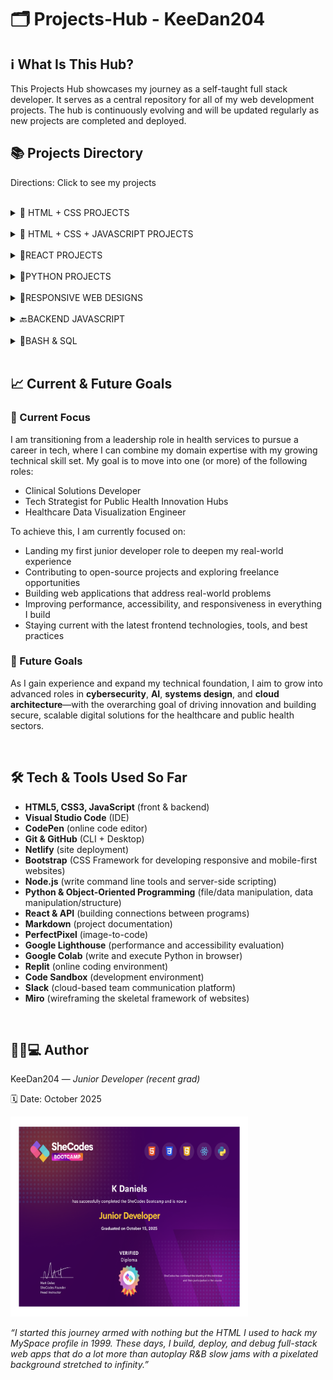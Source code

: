 # 🗂️ Projects-Hub - KeeDan204

<h2>ℹ️ What Is This Hub?</h2>
This Projects Hub showcases my journey as a self-taught full stack developer. It serves as a central repository for all of my web development projects. The hub is continuously evolving and will be updated regularly as new projects are completed and deployed.
<br>

<h2>📚 Projects Directory</h2>
<p>Directions: Click to see my projects</p>
<br>
<details>
  <summary>🎨 HTML + CSS PROJECTS</summary>
  <br>
  <table>
    <thead>
      <tr>
        <th>Project</th>
        <th>Preview</th>
        <th>Links</th>
      </tr>
    </thead>
    <tbody>
      <tr>
        <td><bold>1. SheCodes Project</bold></td>
             <td><img src="https://github.com/keedan204/keedan204/blob/main/Screenshot%202025-08-20%20220940.jpg" width="180" height="120" /></td>
        <td><a href="https://www.shecodes.io/">🌐</a> | <a href="https://www.shecodes.io/">💻</a></td>
      </tr>
      <tr>
        <td>» SheCodes Basics - Build My First Landing Page</td>
          <td><img src="https://github.com/keedan204/keedan204/blob/main/Screenshot%202025-08-20%20220426.jpg" width="180" height="120" /></td>
        <td><a href="https://shecodes-first-landing-page-keedan204.netlify.app/">🌐</a> | <a href="https://github.com/keedan204/Build-First-Landing-Page">💻</a></td>
      </tr>
      <tr>
        <td><bold>2. freeCodeCamp Projects</bold></td>
        <td><img src="https://github.com/keedan204/keedan204/blob/main/Screenshot%202025-08-20%20215730.jpg" width="180" height="120" /></td>
        <td><a href="https://www.freecodecamp.org/learn/full-stack-developer/">🌐</a> | <a href="https://www.freecodecamp.org/learn/full-stack-developer/">💻</a></td>
      </tr>
      <tr>
        <td>» Build A Cat Photo App</td>
        <td><img src="https://github.com/keedan204/Build-A-Cat-Photo-App/blob/main/Screenshot%202025-08-20%20210334.jpg?raw=true" width="180" height="120" /></td>
        <td><a href="https://build-a-cat-photo-app.netlify.app/">🌐</a> | <a href="https://github.com/keedan204/Build-A-Cat-Photo-App/blob/main/index.html">💻</a></td>
      </tr>
      <tr>
        <td>» Build A Cat Blog Page</td>
        <td><img src="https://github.com/keedan204/Build-A-Cat-Blog-Page/blob/main/Screenshot%202025-08-20%20215047.jpg" width="180" height="120" /></td>
        <td><a href="https://build-a-cat-blog-page.netlify.app/">🌐</a> | <a href="https://github.com/keedan204/Build-A-Cat-Blog-Page/blob/main/index.html">💻</a></td>
      </tr>
      <tr>
        <td>» Build A Hotel Feedback Form</td>
       <td><img src="https://github.com/keedan204/Build-A-Hotel-Feeback-Form/blob/main/Screenshot%202025-08-20%20215410.jpg" width="180" height="120" /></td>
        <td><a href="https://build-a-hotel-feedback-form.netlify.app/">🌐</a> | <a href="https://github.com/keedan204/Build-A-Hotel-Feeback-Form/blob/main/index.html">💻</a></td>
      </tr>
      <tr>
        <td>» Design A Cafe Menu</td>
    <td><img src="https://github.com/keedan204/keedan204/blob/main/Screenshot%202025-08-20%20221737.jpg" width="180" height="120" /></td>
        <td><a href="https://design-a-cafe-menu.netlify.app/">🌐</a> | <a href="https://github.com/keedan204/Design-A-Cafe-Menu/blob/main/index.html">💻</a></td>
      </tr>
        <tr>
        <td>» Design a Greeting Card</td>
           <td><img src="https://github.com/keedan204/keedan204/blob/main/Screenshot%202025-08-20%20221807.jpg" width="180" height="120" /></td>
        <td><a href="https://design-a-greeting-card.netlify.app/">🌐</a> | <a href="https://github.com/keedan204/Design-A-Greeting-Card/blob/main/index.html">💻</a></td>
      </tr>
       <tr>
        <td>» Build a Set of Colored Markers</td>
             <td><img src="https://github.com/keedan204/keedan204/blob/main/Screenshot%202025-08-20%20221833.jpg" width="180" height="120" /></td>
        <td><a href="https://build-a-set-of-colored-markers.netlify.app/">🌐</a> | <a href="https://github.com/keedan204/Build-A-Set-of-Colored-Markers/blob/main/index.html">💻</a></td>
      </tr>
       <tr>
        <td>» Design a Registration Form</td>
         <td><img src="https://github.com/keedan204/keedan204/blob/main/Screenshot%202025-08-20%20233824.jpg" width="180" height="120" /></td>
        <td><a href="https://design-a-registration-form.netlify.app/">🌐</a> | <a href="https://github.com/keedan204/Design-a-Registration-Form/blob/main/index.html">💻</a></td>
      </tr>
      <tr>
        <td>» Build a Rothko Painting</td>
         <td><img src="https://github.com/keedan204/keedan204/blob/main/Screenshot%202025-08-20%20235354.jpg" width="180" height="120" /></td>
        <td><a href="https://build-a-rothko-painting.netlify.app/">🌐</a> | <a href="https://github.com/keedan204/Design-A-Rothko-Painting/blob/main/index.html">💻</a></td>
      </tr>
      <tr>
        <td>» CSS Flexbox Photo Gallery</td>
      <td><img src="https://github.com/keedan204/keedan204/blob/main/Screenshot%202025-08-20%20235733.jpg" width="180" height="120" /></td>
        <td><a href="https://build-a-flexbox-photo-gall-keedan204.netlify.app/">🌐</a> | <a href="https://github.com/keedan204/Build-a-Flexbox-Photo-Gallery">💻</a></td>
      </tr>
      <tr>
        <td>» Build a Nutritional Label</td>
        <td><img src="https://github.com/keedan204/keedan204/blob/main/Screenshot%202025-08-21%20000325.jpg" width="180" height="120" /></td>
        <td><a href="https://building-a-nutrional-label.netlify.app/">🌐</a> | <a href="https://github.com/keedan204/Build-a-Nutritional-Label">💻</a></td>
      </tr>
           <tr>
        <td>» Build a Quiz Webpage</td>
              <td><img src="https://github.com/keedan204/keedan204/blob/main/Screenshot%202025-08-21%20000651.jpg" width="180" height="120" /></td>
        <td><a href="https://build-a-quiz-webpage-keedan204.netlify.app/">🌐</a> | <a href="https://github.com/keedan204/build-a-quiz-webpage">💻</a></td>
      </tr>
           <tr>
        <td>» Build a Cat Painting</td>
      <td><img src="https://github.com/keedan204/keedan204/blob/main/Screenshot%202025-08-21%20001010.jpg" width="180" height="120" /></td>
        <td><a href="https://build-a-cat-painting.netlify.app/">🌐</a> | <a href="https://github.com/keedan204/Build-A-Cat-Painting">💻</a></td>
      </tr>
           <tr>
        <td>» Build a Balance Sheet</td>
              <td><img src="https://github.com/keedan204/keedan204/blob/main/Screenshot%202025-08-21%20001247.jpg" width="180" height="120" /></td>
        <td><a href="https://build-a-balance-sheet-keedan204.netlify.app/">🌐</a> | <a href="https://github.com/keedan204/Build-A-Balance-Sheet">💻</a></td>
      </tr>
              <tr>
        <td>» Design a Piano</td>
              <td><img src="https://github.com/keedan204/keedan204/blob/main/Screenshot%202025-08-21%20001545.jpg" width="180" height="120" /></td>
        <td><a href="https://build-a-piano-keedan204.netlify.app/">🌐</a> | <a href="https://github.com/keedan204/Build-A-Piano">💻</a></td>
      </tr>
      <tr>
        <td>» Build a Technical Documentation Page</td>
              <td><img src="https://github.com/keedan204/keedan204/blob/main/Screenshot%202025-08-22%20200108.jpg" width="180" height="120" /></td>
        <td><a href="https://build-a-technical-documentation-page.netlify.app/">🌐</a> | <a href="https://github.com/keedan204/build-a-technical-documentation-page/blob/main/index.html">💻</a></td>
      </tr>
    </tbody>
  </table>
</details>
<br>
<details>
  <summary>🚀 HTML + CSS + JAVASCRIPT PROJECTS</summary>
<br>
  <table>
    <thead>
      <tr>
        <th>Project</th>
        <th>Preview</th>
        <th>Links</th>
      </tr>
    </thead>
    <tbody>
      <tr>
        <td><bold>1. SheCodes Projects</bold></td>
        <td><img src="https://github.com/keedan204/keedan204/blob/main/Screenshot%202025-08-20%20220940.jpg" width="180" height="120" /></td>
        <td><a href="https://www.shecodes.io/">🌐</a> | <a href="https://www.shecodes.io/">💻</a></td>
      </tr>
       <tr>
        <td>» SheCodes Basics Add-On - Build My Hobby Page</td>
       <td><img src="https://github.com/keedan204/keedan204/blob/main/Screenshot%202025-08-20%20221431.jpg" width="180" height="120" /></td>
        <td><a href="https://build-a-hobby-page-keedan204.netlify.app/">🌐</a> | <a href="https://github.com/keedan204/Build-My-Hobby-Page">💻</a>
        </td>
      </tr>
      <tr>
        <td>» SheCodes Plus - Weather project (Vanilla JS)</td>
        <td><img src="https://github.com/keedan204/keedan204/blob/main/Screenshot%202025-08-21%20002144.jpg" width="180" height="120" /></td>
        <td><a href="https://weather-forecast-project-keedan204.netlify.app/">🌐</a> | <a href="https://github.com/keedan204/Weather-Forecast-Project">💻</a></td>
      </tr>
      <tr>
        <td>» SheCodes Plus - AI Love Poem Generator</td>
        <td><img src="https://github.com/keedan204/keedan204/blob/main/Screenshot%202025-08-21%20002704.jpg" width="180" height="120" /></td>
        <td><a href="https://love-poems-keedan204.netlify.app/">🌐</a> | <a href="https://github.com/keedan204/love-poem-generator">💻</a></td>
      </tr>
    <tr>
        <td>» SheCodes Plus Add-On - World Clock</td>
        <td><img src="https://github.com/keedan204/keedan204/blob/main/Screenshot%202025-08-21%20003138.jpg" width="180" height="120" /></td>
        <td><a href="https://world-clock-project-keedan204.netlify.app/">🌐</a> | <a href="https://github.com/keedan204/World-Clock">💻</a></td>
      </tr>
      <tr>
        <td><bold>2. freeCodeCamp Projects</bold></td>
        <td><img src="https://github.com/keedan204/keedan204/blob/main/Screenshot%202025-08-21%20013317.jpg" width="180" height="120" /></td>
        <td><a href="https://www.shecodes.io/">🌐</a> | <a href="https://www.shecodes.io/">💻</a></td>
      </tr>
      <tr>
        <td>» Coming soon</td>
        <td><img src="https://github.com/keedan204/keedan204/blob/main/Screenshot%202025-08-21%20013317.jpg" width="180" height="120" /></td>
        <td><a href="#">🌐</a> | <a href="#">💻</a></td>
      </tr>
    </tbody>
  </table>
</details>
<br>
<details>
  <summary>🧬REACT PROJECTS</summary>
  <br>
  <table>
    <thead>
      <tr>
        <th>Project</th>
        <th>Preview</th>
        <th>Links</th>
      </tr>
    </thead>
    <tbody>
      <tr>
        <td><bold>1. SheCodes Projects</bold></td>
        <td><img src="https://github.com/keedan204/keedan204/blob/main/Screenshot%202025-08-20%20220940.jpg" width="180" height="120" /></td>
        <td><a href="https://www.shecodes.io/">🌐</a> | <a href="https://www.shecodes.io/">💻</a></td>
      </tr>
              <td>» SheCodes React - Weather App</td>
        <td><img src="https://github.com/keedan204/keedan204/blob/main/Screenshot%202025-08-21%20003809.jpg" width="180" height="120" /></td>
        <td><a href="https://react-weather-app-final.netlify.app/">🌐</a> | <a href="https://github.com/keedan204/react-weather-app">💻</a></td>
      </tr>
            <td>» SheCodes React Add-On - Dictionary App</td>
        <td><img src="https://github.com/keedan204/keedan204/blob/main/Screenshot%202025-08-21%20010635.jpg" width="180" height="120" /></td>
        <td><a href="https://react-dictionary-search-engine.netlify.app/">🌐</a> | <a href="https://github.com/keedan204/react-dictionary-search-engine">💻</a></td>
      </tr>
     <tr>
        <td><bold>2. freeCodeCamp Projects</bold></td>
        <td><img src="https://github.com/keedan204/keedan204/blob/main/Screenshot%202025-08-21%20013343.jpg" width="180" height="120" /></td>
        <td><a href="">🌐</a> | <a href="https://www.shecodes.io/">💻</a></td>
      </tr>
              <td>» Coming soon</td>
        <td><img src="https://github.com/keedan204/keedan204/blob/main/Screenshot%202025-08-21%20013343.jpg" width="180" height="120" /></td>
        <td><a href="">🌐</a> | <a href="">💻</a></td>
      </tr>
        </tbody>
  </table>
</details>
<br>
<details>
  <summary>🐍PYTHON PROJECTS</summary>
  <br>
    <table>
    <thead>
      <tr>
        <th>Project</th>
        <th>Preview</th>
        <th>Links</th>
      </tr>
    </thead>
    <tbody>
      <tr>
        <td><bold>1. SheCodes Projects</bold></td>
        <td><img src="https://github.com/keedan204/keedan204/blob/main/Screenshot%202025-08-20%20220940.jpg" width="180" height="120" /></td>
        <td><a href="https://www.shecodes.io/">🌐</a> | <a href="https://www.shecodes.io/">💻</a></td>
      </tr>
      <tr>
              <td>» SheCodes Python Basics</td>
        <td><img src="https://github.com/keedan204/keedan204/blob/main/Screenshot%202025-08-21%20004907.jpg" width="180" height="120" /></td>
        <td><a href="https://www.weather.shecodes.io/">🌐</a> | <a href="https://replit.com/@KMD204/Python-Basics-Final-Project?v=1#main.py">💻</a></td>
      </tr>
      <tr>      
      <td>» SheCodes Python AI</td>
        <td><img src="https://github.com/keedan204/keedan204/blob/main/Screenshot%202025-08-21%20005030.jpg" width="180" height="120" /></td>
        <td><a href="https://www.weather.shecodes.io/">🌐</a> | <a href="https://colab.research.google.com/drive/1mA3D1Ih7ItFnRBZAJJG64FdPwpVOwQuq?usp=sharing">💻</a></td>
    </tr>
     <tr>
      <td>» SheCodes Python Advanced</td>
        <td><img src="https://github.com/keedan204/keedan204/blob/main/Screenshot%202025-08-21%20005241.jpg" width="180" height="120" /></td>
        <td><a href="https://www.weather.shecodes.io/">🌐</a> | <a href="https://replit.com/@KMD204/Week5AdvancedPython">💻</a></td>
      </tr>
       <tr>
        <td><bold>2. freeCodeCamp Projects</bold></td>
        <td><img src="https://github.com/keedan204/keedan204/blob/main/Screenshot%202025-08-21%20013404.jpg" width="180" height="120" /></td>
        <td><a href="">🌐</a> | <a href="https://www.shecodes.io/">💻</a></td>
      </tr>
              <td>» Coming soon</td>
        <td><img src="https://github.com/keedan204/keedan204/blob/main/Screenshot%202025-08-21%20013404.jpg" width="180" height="120" /></td>
        <td><a href="">🌐</a> | <a href="">💻</a></td>
      </tr>
       <tr>
        <td><bold>3. Freelance Projects</bold></td>
        <td><img src="https://cdn.prod.website-files.com/620e4101b2ce12a1a6bff0e8/6454eb0788ec074e1128a680_Gen%20z%20%26%20pop%20culture%20(7).jpg" width="180" height="120" /></td>
        <td><a href="">🌐</a> | <a href="">💻</a></td>
      </tr>
              <td>»  Interactive Python App for Black Hair Care Routines</td>
        <td><img src="https://github.com/keedan204/keedan204/blob/main/Screenshot%202025-08-21%20124452.jpg" width="180" height="120" /></td>
        <td><a href="https://colab.research.google.com/drive/1J7esBKoNIP_wRmMdTIEzexsQaHUBV1dO?usp=sharing">🌐</a> | <a href="https://github.com/keedan204/Black-Hair-Care-Routine/blob/main/Black_Hair_Care_Routine.ipynb">💻</a></td>
      </tr>
    </tbody>
  </table>
</details>
     <br> 
<details>
  <summary>🦘RESPONSIVE WEB DESIGNS</summary>
  <br>
  <table>
    <thead>
      <tr>
        <th>Project</th>
        <th>Preview</th>
        <th>Links</th>
      </tr>
    </thead>
    <tbody>
      <tr>
        <td><bold>1. SheCodes Projects</bold></td>
        <td><img src="https://github.com/keedan204/keedan204/blob/main/Screenshot%202025-08-20%20220940.jpg" width="180" height="120" /></td>
        <td><a href="https://www.shecodes.io/">🌐</a> | <a href="https://www.shecodes.io/">💻</a></td>
      </tr>
              <td>» SheCodes Responsive</td>
        <td><img src="https://github.com/keedan204/keedan204/blob/main/Screenshot%202025-10-14%20214143.png?raw=true" width="180" height="120" /></td>
        <td><a href="https://keedan204-responsive-final-project.netlify.app/">🌐</a> | <a href="https://github.com/keedan204/Responsive-Week-Four-Homework">💻</a></td>
      </tr>
            <td>» SheCodes Responsive Add-On</td>
        <td><img src="https://github.com/keedan204/keedan204/blob/main/Screenshot%202025-10-14%20213942.png?raw=true" width="180" height="120" /></td>
        <td><a href="https://barbadostravelkeedan204.netlify.app/">🌐</a> | <a href="https://github.com/keedan204/SheCodes_Travel_Project">💻</a></td>
      </tr>
    </tbody>
  </table>
</details>
     <br> 
<details>
  <summary>🔙BACKEND JAVASCRIPT</summary>
  <br>
    <table>
    <thead>
      <tr>
        <th>Project</th>
        <th>Preview</th>
        <th>Links</th>
      </tr>
    </thead>
    <tbody>
      <tr>
        <td><bold>1. freeCodeCamp Projects</bold></td>
        <td><img src="https://github.com/keedan204/keedan204/blob/main/Screenshot%202025-08-21%20013455.jpg" width="180" height="120" /></td>
        <td><a href="https://www.shecodes.io/">🌐</a> | <a href="https://www.shecodes.io/">💻</a></td>
      </tr>
              <td>» Coming Soon</td>
        <td><img src="https://github.com/keedan204/keedan204/blob/main/Screenshot%202025-08-21%20013455.jpg" width="180" height="120" /></td>
        <td><a href="">🌐</a> | <a href="">💻</a></td>
      </tr>
    </tbody>
  </table>
</details>
<br> 
<details>
  <summary>🐚BASH & SQL</summary>
<br>
  <table>
    <thead>
      <tr>
        <th>Project</th>
        <th>Preview</th>
        <th>Links</th>
      </tr>
    </thead>
    <tbody>
      <tr>
        <td><bold>1. freeCodeCamp Projects</bold></td>
        <td><img src="https://github.com/keedan204/keedan204/blob/main/Screenshot%202025-08-21%20013431.jpg" width="180" height="120" /></td>
        <td><a href="https://www.shecodes.io/">🌐</a> | <a href="https://www.shecodes.io/">💻</a></td>
      </tr>
              <td>» Coming Soon</td>
        <td><img src="https://github.com/keedan204/keedan204/blob/main/Screenshot%202025-08-21%20013431.jpg" width="180" height="120" /></td>
        <td><a href="">🌐</a> | <a href="">💻</a></td>
      </tr>
        </tbody>
  </table>
</details>
<br>
<h2>📈 Current & Future Goals</h2>
<h3>🔹 Current Focus</h3>

<p>I am transitioning from a leadership role in health services to pursue a career in tech, where I can combine my domain expertise with my growing technical skill set. My goal is to move into one (or more) of the following roles:</p>

<ul>
  <li><bold>Clinical Solutions Developer</bold></li>
  <li><bold>Tech Strategist for Public Health Innovation Hubs</bold></li>
  <li><bold>Healthcare Data Visualization Engineer</bold></li>
</ul>

<p>To achieve this, I am currently focused on:</p>

<ul>
  <li>Landing my first junior developer role to deepen my real-world experience</li>
  <li>Contributing to open-source projects and exploring freelance opportunities</li>
  <li>Building web applications that address real-world problems</li>
  <li>Improving performance, accessibility, and responsiveness in everything I build</li>
  <li>Staying current with the latest frontend technologies, tools, and best practices</li>
</ul>

<h3>🔹 Future Goals</h3>

<p>As I gain experience and expand my technical foundation, I aim to grow into advanced roles in <strong>cybersecurity</strong>, <strong>AI</strong>, <strong>systems design</strong>, and <strong>cloud architecture</strong>—with the overarching goal of driving innovation and building secure, scalable digital solutions for the healthcare and public health sectors.</p>
<br>
<h2>🛠️ Tech & Tools Used So Far</h2>
<ul>
<li><b>HTML5, CSS3, JavaScript</b> (front & backend)</li> 
<li><b>Visual Studio Code</b> (IDE)</li>
  <li><b>CodePen</b> (online code editor)</li>
<li><b>Git & GitHub</b> (CLI + Desktop)</li>
<li><b>Netlify</b> (site deployment)</li>
  <li><b>Bootstrap</b> (CSS Framework for developing responsive and mobile-first websites)</li>
   <li><b>Node.js</b> (write command line tools and server-side scripting)</li>
<li><b>Python & Object-Oriented Programming</b> (file/data manipulation, data manipulation/structure)</li>
   <li><b>React & API</b> (building connections between programs)</li>
<li><b>Markdown</b> (project documentation)</li>
<li><b>PerfectPixel</b> (image-to-code)</li>
<li><b>Google Lighthouse</b> (performance and accessibility evaluation)</li>
<li><b>Google Colab</b> (write and execute Python in browser)</li>
<li><b>Replit</b> (online coding environment)</li>
<li><b>Code Sandbox</b> (development environment)</li>
  <li><b>Slack</b> (cloud-based team communication platform) </li>
  <li><b>Miro</b> (wireframing the skeletal framework of websites)</li>
</ul>
<br>
<h2>👩🏾💻 Author</h2>
<p>KeeDan204 — <i>Junior Developer (recent grad)</i></p>
<p>🗓️ Date: October 2025</p>
<img src="https://github.com/keedan204/keedan204/blob/main/98fda6ee8f14860c530dbc2319017e46.png" width="380" height="320" />
<p><em>“I started this journey armed with nothing but the HTML I used to hack my MySpace profile in 1999. These days, I build, deploy, and debug full-stack web apps that do a lot more than autoplay R&B slow jams with a pixelated background stretched to infinity.”</em></p>
